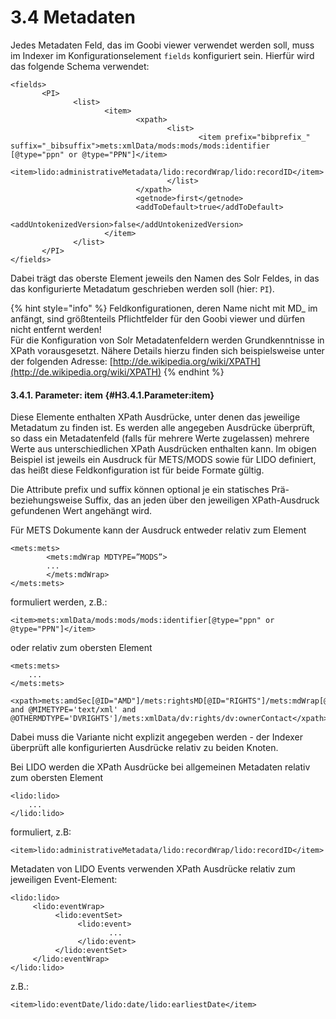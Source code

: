 # 3.4 Metadaten

Jedes Metadaten Feld, das im Goobi viewer verwendet werden soll, muss im Indexer im Konfigurationselement `fields` konfiguriert sein. Hierfür wird das folgende Schema verwendet:

```markup
<fields>
       <PI>
              <list>
                     <item>
                            <xpath>
                                   <list>
                                          <item prefix="bibprefix_" suffix="_bibsuffix">mets:xmlData/mods:mods/mods:identifier [@type="ppn" or @type="PPN"]</item>
                                          <item>lido:administrativeMetadata/lido:recordWrap/lido:recordID</item>
                                   </list>
                            </xpath>
                            <getnode>first</getnode>
                            <addToDefault>true</addToDefault>
                            <addUntokenizedVersion>false</addUntokenizedVersion>
                     </item>
              </list>
       </PI>
</fields>
```

Dabei trägt das oberste Element jeweils den Namen des Solr Feldes, in das das konfigurierte Metadatum geschrieben werden soll \(hier: `PI`\).  


{% hint style="info" %}
Feldkonfigurationen, deren Name nicht mit MD\_ im anfängt, sind größtenteils Pflichtfelder für den Goobi viewer und dürfen nicht entfernt werden!  
Für die Konfiguration von Solr Metadatenfeldern werden Grundkenntnisse in XPath vorausgesetzt. Nähere Details hierzu finden sich beispielsweise unter der folgenden Adresse: [http://de.wikipedia.org/wiki/XPATH](http://de.wikipedia.org/wiki/XPATH)
{% endhint %}

#### 3.4.1. Parameter: item {#H3.4.1.Parameter:item}

Diese Elemente enthalten XPath Ausdrücke, unter denen das jeweilige Metadatum zu finden ist. Es werden alle angegeben Ausdrücke überprüft, so dass ein Metadatenfeld \(falls für mehrere Werte zugelassen\) mehrere Werte aus unterschiedlichen XPath Ausdrücken enthalten kann. Im obigen Beispiel ist jeweils ein Ausdruck für METS/MODS sowie für LIDO definiert, das heißt diese Feldkonfiguration ist für beide Formate gültig.

Die Attribute prefix und suffix können optional je ein statisches Prä- beziehungsweise Suffix, das an jeden über den jeweiligen XPath-Ausdruck gefundenen Wert angehängt wird.

Für METS Dokumente kann der Ausdruck entweder relativ zum Element

```markup
<mets:mets>
        <mets:mdWrap MDTYPE=”MODS”>
        ...
        </mets:mdWrap>
</mets:mets>
```

formuliert werden, z.B.:

```markup
<item>mets:xmlData/mods:mods/mods:identifier[@type="ppn" or @type="PPN"]</item>
```



oder relativ zum obersten Element

```markup
<mets:mets>
    ...
</mets:mets>
```

```markup
<xpath>mets:amdSec[@ID="AMD"]/mets:rightsMD[@ID="RIGHTS"]/mets:mdWrap[@MDTYPE='OTHER' and @MIMETYPE='text/xml' and @OTHERMDTYPE='DVRIGHTS']/mets:xmlData/dv:rights/dv:ownerContact</xpath>
```

Dabei muss die Variante nicht explizit angegeben werden - der Indexer überprüft alle konfigurierten Ausdrücke relativ zu beiden Knoten.

Bei LIDO werden die XPath Ausdrücke bei allgemeinen Metadaten relativ zum obersten Element

```markup
<lido:lido>
    ...
</lido:lido> 
```

formuliert, z.B:

```markup
<item>lido:administrativeMetadata/lido:recordWrap/lido:recordID</item>
```

Metadaten von LIDO Events verwenden XPath Ausdrücke relativ zum jeweiligen Event-Element:

```markup
<lido:lido>
     <lido:eventWrap>
          <lido:eventSet>
               <lido:event>
                      ...
               </lido:event>
          </lido:eventSet>
     </lido:eventWrap>
</lido:lido>
```

z.B.:

```markup
<item>lido:eventDate/lido:date/lido:earliestDate</item> 
```

